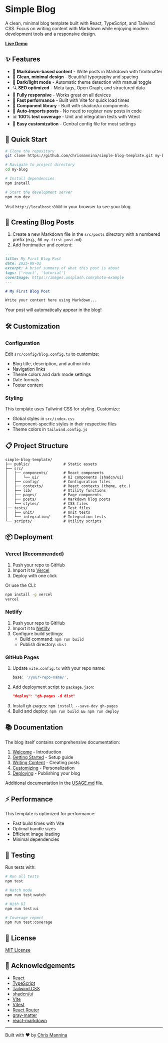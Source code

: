 # Simple Blog

A clean, minimal blog template built with React, TypeScript, and Tailwind CSS. Focus on writing content with Markdown while enjoying modern development tools and a responsive design.

[**Live Demo**](https://simple-blog-beta-lilac.vercel.app/)

## ✨ Features

- 📝 **Markdown-based content** - Write posts in Markdown with frontmatter
- 🎨 **Clean, minimal design** - Beautiful typography and spacing
- 🌙 **Dark/light mode** - Automatic theme detection with manual toggle
- 🔍 **SEO optimized** - Meta tags, Open Graph, and structured data
- 📱 **Fully responsive** - Works great on all devices
- 🚀 **Fast performance** - Built with Vite for quick load times
- 🧩 **Component library** - Built with shadcn/ui components
- 🔄 **Auto-imports posts** - No need to register new posts in code
- 📊 **100% test coverage** - Unit and integration tests with Vitest
- 🔧 **Easy customization** - Central config file for most settings

## 🚀 Quick Start

```bash
# Clone the repository
git clone https://github.com/chrismannina/simple-blog-template.git my-blog

# Navigate to project directory
cd my-blog

# Install dependencies
npm install

# Start the development server
npm run dev
```

Visit `http://localhost:8080` in your browser to see your blog.

## 📝 Creating Blog Posts

1. Create a new Markdown file in the `src/posts` directory with a numbered prefix (e.g., `06-my-first-post.md`)
2. Add frontmatter and content:

```markdown
---
title: My First Blog Post
date: 2025-08-01
excerpt: A brief summary of what this post is about
tags: ['react', 'tutorial']
coverImage: https://images.unsplash.com/photo-example
---

# My First Blog Post

Write your content here using Markdown...
```

Your post will automatically appear in the blog!

## 🛠️ Customization

### Configuration

Edit `src/config/blog.config.ts` to customize:

- Blog title, description, and author info
- Navigation links
- Theme colors and dark mode settings
- Date formats
- Footer content

### Styling

This template uses Tailwind CSS for styling. Customize:

- Global styles in `src/index.css`
- Component-specific styles in their respective files
- Theme colors in `tailwind.config.js`

## 📋 Project Structure

```
simple-blog-template/
├── public/               # Static assets
├── src/
│   ├── components/       # React components
│   │   └── ui/           # UI components (shadcn/ui)
│   ├── config/           # Configuration files
│   ├── contexts/         # React contexts (theme, etc.)
│   ├── lib/              # Utility functions
│   ├── pages/            # Page components
│   ├── posts/            # Markdown blog posts
│   └── styles/           # CSS files
├── tests/                # Test files
│   ├── unit/             # Unit tests
│   └── integration/      # Integration tests
└── scripts/              # Utility scripts
```

## 📦 Deployment

### Vercel (Recommended)

1. Push your repo to GitHub
2. Import it to [Vercel](https://vercel.com)
3. Deploy with one click

Or use the CLI:

```bash
npm install -g vercel
vercel
```

### Netlify

1. Push your repo to GitHub
2. Import it to [Netlify](https://netlify.com)
3. Configure build settings:
   - Build command: `npm run build`
   - Publish directory: `dist`

### GitHub Pages

1. Update `vite.config.ts` with your repo name:
   ```typescript
   base: '/your-repo-name/',
   ```
2. Add deployment script to `package.json`:
   ```json
   "deploy": "gh-pages -d dist"
   ```
3. Install gh-pages: `npm install --save-dev gh-pages`
4. Build and deploy: `npm run build && npm run deploy`

## 📚 Documentation

The blog itself contains comprehensive documentation:

1. [Welcome](https://simple-blog-beta-lilac.vercel.app/blog/01-welcome) - Introduction
2. [Getting Started](https://simple-blog-beta-lilac.vercel.app/blog/02-getting-started) - Setup guide
3. [Writing Content](https://simple-blog-beta-lilac.vercel.app/blog/03-writing-content) - Creating posts
4. [Customizing](https://simple-blog-beta-lilac.vercel.app/blog/04-customizing) - Personalization
5. [Deploying](https://simple-blog-beta-lilac.vercel.app/blog/05-deploying) - Publishing your blog

Additional documentation in the [USAGE.md](./USAGE.md) file.

## ⚡ Performance

This template is optimized for performance:

- Fast build times with Vite
- Optimal bundle sizes
- Efficient image loading
- Minimal dependencies

## 🧪 Testing

Run tests with:

```bash
# Run all tests
npm test

# Watch mode
npm run test:watch

# With UI
npm run test:ui

# Coverage report
npm run test:coverage
```

## 📄 License

[MIT License](LICENSE)

## 🙏 Acknowledgements

- [React](https://reactjs.org/)
- [TypeScript](https://www.typescriptlang.org/)
- [Tailwind CSS](https://tailwindcss.com/)
- [shadcn/ui](https://ui.shadcn.com/)
- [Vite](https://vitejs.dev/)
- [Vitest](https://vitest.dev/)
- [React Router](https://reactrouter.com/)
- [gray-matter](https://github.com/jonschlinkert/gray-matter)
- [react-markdown](https://github.com/remarkjs/react-markdown)

---

Built with ❤️ by [Chris Mannina](https://github.com/chrismannina)
